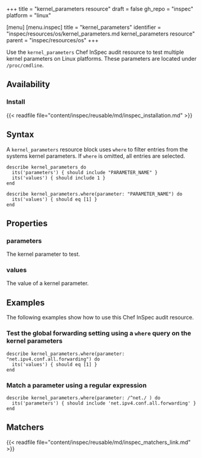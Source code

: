+++
title = "kernel_parameters resource"
draft = false
gh_repo = "inspec"
platform = "linux"

[menu]
  [menu.inspec]
    title = "kernel_parameters"
    identifier = "inspec/resources/os/kernel_parameters.md kernel_parameters resource"
    parent = "inspec/resources/os"
+++

Use the `kernel_parameters` Chef InSpec audit resource to test multiple kernel parameters on Linux platforms.
These parameters are located under `/proc/cmdline`.

## Availability

### Install

{{< readfile file="content/inspec/reusable/md/inspec_installation.md" >}}

## Syntax

A `kernel_parameters` resource block uses `where` to filter entries from the systems kernel parameters. If `where` is omitted, all entries are selected.

    describe kernel_parameters do
      its('parameters') { should include "PARAMETER_NAME" }
      its('values') { should include 1 }
    end

    describe kernel_parameters.where(parameter: "PARAMETER_NAME") do
      its('values') { should eq [1] }
    end

## Properties

### parameters

The kernel parameter to test.

### values

The value of a kernel parameter.

## Examples

The following examples show how to use this Chef InSpec audit resource.

### Test the global forwarding setting using a `where` query on the kernel parameters

    describe kernel_parameters.where(parameter: "net.ipv4.conf.all.forwarding") do
      its('values') { should eq [1] }
    end

### Match a parameter using a regular expression

    describe kernel_parameters.where(parameter: /^net./ ) do
      its('parameters') { should include 'net.ipv4.conf.all.forwarding' }
    end

## Matchers

{{< readfile file="content/inspec/reusable/md/inspec_matchers_link.md" >}}
